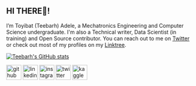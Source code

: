 ## HI THERE👋!
I’m Toyibat (Teebarh) Adele, a Mechatronics Engineering and Computer Science undergraduate. I'm also a Technical writer, Data Scientist (in training) and Open Source contributor. You can reach out to me on [Twitter](https://www.twitter.com/teebarh_) or check out most of my profiles on my [Linktree](https://linktr.ee/teebarh).

[![Teebarh's GitHub stats](https://github-readme-stats.vercel.app/api?username=teebarh)](https://github.com/teebarh/github-readme-stats)

[<img src='https://cdn.jsdelivr.net/npm/simple-icons@3.0.1/icons/github.svg' alt='github' height='40'>](https://github.com/teebarh)  [<img src='https://cdn.jsdelivr.net/npm/simple-icons@3.0.1/icons/linkedin.svg' alt='linkedin' height='40'>](https://www.linkedin.com/in/ToyibatAdele/)  [<img src='https://cdn.jsdelivr.net/npm/simple-icons@3.0.1/icons/instagram.svg' alt='instagram' height='40'>](https://www.instagram.com/teebarh_/)  [<img src='https://cdn.jsdelivr.net/npm/simple-icons@3.0.1/icons/twitter.svg' alt='twitter' height='40'>](https://twitter.com/teebarh_)  [<img src='https://cdn.jsdelivr.net/npm/simple-icons@3.0.1/icons/kaggle.svg' alt='kaggle' height='40'>](https://www.kaggle.com/toyibatadele)  



<!---
Teebarh/Teebarh is a ✨ special ✨ repository because its `README.md` (this file) appears on your GitHub profile.
You can click the Preview link to take a look at your changes.
--->
